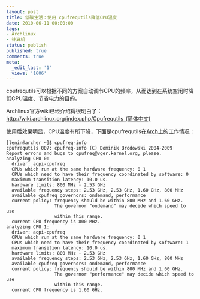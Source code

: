 ```yaml
---
layout: post
title: 低碳生活：使用 cpufrequtils降低CPU温度
date: 2010-06-11 00:00:00
tags:
- Archlinux
- 计算机
status: publish
published: true
comments: true
meta:
  _edit_last: '1'
  views: '1606'
---
```

cpufrequtils可以根据不同的方案自动调节CPU的频率，从而达到在系统空闲时降低CPU温度、节省电力的目的。

Archlinux官方wiki已经介绍得很明白了：<a href="http://wiki.archlinux.org/index.php/Cpufrequtils_(简体中文)">http://wiki.archlinux.org/index.php/Cpufrequtils_(简体中文)</a>

使用后效果明显，CPU温度有所下降，下面是cpufrequtils在<a href="http://0x3f.org/?tag=arch">Arch</a>上的工作情况： 

```
[lenin@archer ~]$ cpufreq-info 
cpufrequtils 007: cpufreq-info (C) Dominik Brodowski 2004-2009
Report errors and bugs to cpufreq@vger.kernel.org, please.
analyzing CPU 0:
  driver: acpi-cpufreq
  CPUs which run at the same hardware frequency: 0 1
  CPUs which need to have their frequency coordinated by software: 0
  maximum transition latency: 10.0 us.
  hardware limits: 800 MHz - 2.53 GHz
  available frequency steps: 2.53 GHz, 2.53 GHz, 1.60 GHz, 800 MHz
  available cpufreq governors: ondemand, performance
  current policy: frequency should be within 800 MHz and 1.60 GHz.
                  The governor "ondemand" may decide which speed to use
                  within this range.
  current CPU frequency is 800 MHz.
analyzing CPU 1:
  driver: acpi-cpufreq
  CPUs which run at the same hardware frequency: 0 1
  CPUs which need to have their frequency coordinated by software: 1
  maximum transition latency: 10.0 us.
  hardware limits: 800 MHz - 2.53 GHz
  available frequency steps: 2.53 GHz, 2.53 GHz, 1.60 GHz, 800 MHz
  available cpufreq governors: ondemand, performance
  current policy: frequency should be within 800 MHz and 1.60 GHz.
                  The governor "performance" may decide which speed to use
                  within this range.
  current CPU frequency is 1.60 GHz.
```
